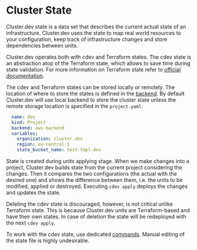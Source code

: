 # Cluster State

Cluster.dev state is a data set that describes the current actual state of an infrastructure. Cluster.dev uses the state to map real world resources to your configuration, keep track of infrastructure changes and store dependencies between units.

Cluster.dev operates both with cdev and Terraform states. The cdev state is an abstraction atop of the Terraform state, which allows to save time during state validation. For more information on Terraform state refer to [official documentation](https://www.terraform.io/docs/language/state/index.html).

The cdev and Terraform states can be stored locally or remotely. The location of where to store the states is defined in the [backend](https://docs.cluster.dev/structure-backend/). By default Cluster.dev will use local backend to store the cluster state unless the remote storage location is specified in the `project.yaml`:

```yaml
  name: dev
  kind: Project
  backend: aws-backend
  variables:
    organization: cluster.dev
    region: eu-central-1
    state_bucket_name: test-tmpl-dev
```

State is created during units applying stage. When we make changes into a project, Cluster.dev builds state from the current project considering the changes. Then it compares the two configurations (the actual with the desired one) and shows the difference between them, i.e. the units to be modified, applied or destroyed. Executing `cdev apply` deploys the changes and updates the state.

Deleting the cdev state is discouraged, however, is not critical unlike Terraform state. This is because Cluster.dev units are Terraform-based and have their own states. In case of deletion the state will be redeployed with the next `cdev apply`.

To work with the cdev state, use dedicated [commands](https://docs.cluster.dev/cli-commands/#state). Manual editing of the state file is highly undesirable.
